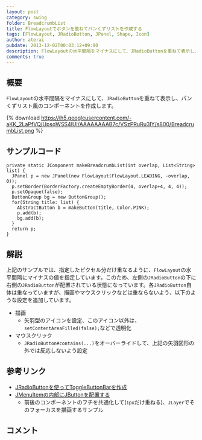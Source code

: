 ```yaml
---
layout: post
category: swing
folder: BreadcrumbList
title: FlowLayoutでボタンを重ねてパンくずリストを作成する
tags: [FlowLayout, JRadioButton, JPanel, Shape, Icon]
author: aterai
pubdate: 2013-12-02T00:03:12+09:00
description: FlowLayoutの水平間隔をマイナスにして、JRadioButtonを重ねて表示し、パンくずリスト風のコンポーネントを作成します。
comments: true
---
```

## 概要
`FlowLayout`の水平間隔をマイナスにして、`JRadioButton`を重ねて表示し、パンくずリスト風のコンポーネントを作成します。

{% download https://lh5.googleusercontent.com/-aKK_2LaPfVQ/UpsqWSS4lUI/AAAAAAAAB7c/VSzPRuRu3IY/s800/BreadcrumbList.png %}

## サンプルコード
<pre class="prettyprint"><code>private static JComponent makeBreadcrumbList(int overlap, List&lt;String&gt; list) {
  JPanel p = new JPanel(new FlowLayout(FlowLayout.LEADING, -overlap, 0));
  p.setBorder(BorderFactory.createEmptyBorder(4, overlap+4, 4, 4));
  p.setOpaque(false);
  ButtonGroup bg = new ButtonGroup();
  for(String title: list) {
    AbstractButton b = makeButton(title, Color.PINK);
    p.add(b);
    bg.add(b);
  }
  return p;
}
</code></pre>

## 解説
上記のサンプルでは、指定したピクセル分だけ重なるように、`FlowLayout`の水平間隔にマイナスの値を指定しています。このため、左側の`JRadioButton`の下に右側の`JRadioButton`が配置されている状態になっています。各`JRadioButton`自体は重なっていますが、描画やマウスクリックなどは重ならないよう、以下のような設定を追加しています。

- 描画
    - 矢羽型のアイコンを設定、このアイコン以外は、`setContentAreaFilled(false);`などで透明化
- マウスクリック
    - `JRadioButton#contains(...)`をオーバーライドして、上記の矢羽図形の外では反応しないよう設定

<!-- dummy comment line for breaking list -->

## 参考リンク
- [JRadioButtonを使ってToggleButtonBarを作成](http://terai.xrea.jp/Swing/ToggleButtonBar.html)
- [JMenuItemの内部にJButtonを配置する](http://terai.xrea.jp/Swing/ButtonsInMenuItem.html)
    - 前後のコンポーネントのフチを共通化して(`1px`だけ重ねる)、`JLayer`でそのフォーカスを描画するサンプル

<!-- dummy comment line for breaking list -->

## コメント
